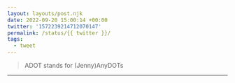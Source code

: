```yaml
---
layout: layouts/post.njk
date: 2022-09-20 15:00:14 +00:00
twitter: '1572239214712070147'
permalink: /status/{{ twitter }}/
tags: 
  - tweet
---
```


> ADOT stands for (Jenny)AnyDOTs

---
